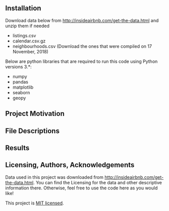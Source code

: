 ## Installation

Download data below from http://insideairbnb.com/get-the-data.html and unzip them if needed
* listings.csv
* calendar.csv.gz
* neighbourhoods.csv
(Download the ones that were compiled on 17 November, 2018)

Below are python libraries that are required to run this code using Python versions 3.*:
* numpy
* pandas
* matplotlib
* seaborn
* geopy


## Project Motivation

## File Descriptions

## Results


## Licensing, Authors, Acknowledgements

Data used in this project was downloaded from http://insideairbnb.com/get-the-data.html.  You can find the Licensing for the data and other descriptive information there. Otherwise, feel free to use the code here as you would like!


This project is [MIT licensed](./LICENSE).
